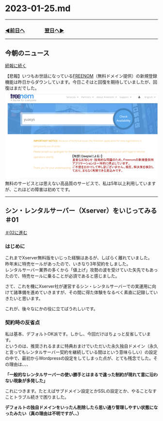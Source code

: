 # 2023-01-25.md

---

### [◀️前日へ](https://github.com/yuasys/chatty-journal/blob/main/2023/01/2023-01-24.md)&emsp;&emsp;&emsp;&emsp;[翌日へ▶️](https://github.com/yuasys/chatty-journal/blob/main/2023/01/2023-01-26.md)

---

## 今朝のニュース

[続報に続く](https://github.com/yuasys/chatty-journal/edit/main/2023/01/2023-01-27.md#%E4%BB%8A%E6%9C%9D%E3%81%AE%E3%83%8B%E3%83%A5%E3%83%BC%E3%82%B9)  

【悲報】いつもお世話になっている[FREENOM](https://www.freenom.com/en/index.html)（無料ドメイン提供）の新規登録機能は昨日からダウンしています。今日こそはと回復を期待していましたが、回復はまだでした。
![Freenon](/images/20230125_01.png)  
無料のサービスとは思えない高品質のサービスで、私は5年以上利用していますが、これほどの障害は初めてです。

<hr/>

## シン・レンタルサーバー（Xserver）をいじってみる ＃01

[＃02に進む](https://github.com/yuasys/chatty-journal/blob/main/2023/01/2023-01-26.md#%E3%82%B7%E3%83%B3%E3%83%AC%E3%83%B3%E3%82%BF%E3%83%AB%E3%82%B5%E3%83%BC%E3%83%90%E3%83%BCxserver%E3%82%92%E3%81%84%E3%81%98%E3%81%A3%E3%81%A6%E3%81%BF%E3%82%8B-02)

### はじめに

これまでXserver無料版をいじった経験はあるが、しばらく離れていました。  
昨年末に特売セールがあったので、いきなり3年契約をしました。  
レンタルサーバー業界の多くから「値上げ」攻勢の波を受けていた矢先でもあったので、特売セールに乗ることが必須であると感じました。  

さて、これを機にXserver社が運営するシン・レンタルサーバーでの実運用に向けて諸準備を進めていきますが、その間に得た体験をなるべく素直に記録していきたいと思います。  

これが、後々なにかの役に立てばうれしいです。

### 契約時の反省点

私は基本、デフォルトOK派です。しかし、今回だけはちょっと反省しています。  
というのは、推奨されるままに特典おまけでいただいた永久独自ドメイン（永久と言ってもレンタルサーバー契約を継続している間はという意味らしい）の設定の中で、最初からWordpressの設定をしてしまった点が、とても残念でした。その理由は、、、

<b>「一般的なレンタルサーバーの使い勝手とはまるで違った制約が現れて意に沿わない現象が多発した」</b>  

これにつきます。たとえばサブドメイン設定とかSSLの設定とか、やることなすことトラブル続きで困りました。  

<b>デフォルトの独自ドメインをいったん削除したら思い通り管理しやすい状態になったみたい（真の理由は不明ですが、、）</b>  
